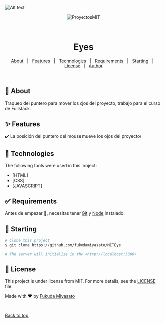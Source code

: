 ![Alt text](relative/path/to/img.jpg?raw=true "portada")

<div align="center" id="top"> 
  <img src="./.github/app.gif" alt="ProyectosMIT" />

  &#xa0;

  <!-- <a href="https://proyectosmit.netlify.app">Demo</a> -->
</div>

<h1 align="center">Eyes</h1>

<p align="center">
  <!-- <img alt="Github top language" src="https://img.shields.io/github/languages/top/{{YOUR_GITHUB_USERNAME}}/proyectosmit?color=56BEB8"> -->

  <!-- <img alt="Github language count" src="https://img.shields.io/github/languages/count/{{YOUR_GITHUB_USERNAME}}/proyectosmit?color=56BEB8"> -->

  <!-- <img alt="Repository size" src="https://img.shields.io/github/repo-size/{{YOUR_GITHUB_USERNAME}}/proyectosmit?color=56BEB8"> -->

  <!-- <img alt="License" src="https://img.shields.io/github/license/{{YOUR_GITHUB_USERNAME}}/proyectosmit?color=56BEB8"> -->

  <!-- <img alt="Github issues" src="https://img.shields.io/github/issues/{{YOUR_GITHUB_USERNAME}}/proyectosmit?color=56BEB8" /> -->

  <!-- <img alt="Github forks" src="https://img.shields.io/github/forks/{{YOUR_GITHUB_USERNAME}}/proyectosmit?color=56BEB8" /> -->

  <!-- <img alt="Github stars" src="https://img.shields.io/github/stars/{{YOUR_GITHUB_USERNAME}}/proyectosmit?color=56BEB8" /> -->
</p>

<!-- Status -->

<!-- <h4 align="center"> 
	🚧  ProyectosMIT 🚀 Under construction...  🚧
</h4> 

<hr> -->

<p align="center">
  <a href="#dart-about">About</a> &#xa0; | &#xa0; 
  <a href="#sparkles-features">Features</a> &#xa0; | &#xa0;
  <a href="#rocket-technologies">Technologies</a> &#xa0; | &#xa0;
  <a href="#white_check_mark-requirements">Requirements</a> &#xa0; | &#xa0;
  <a href="#checkered_flag-starting">Starting</a> &#xa0; | &#xa0;
  <a href="#memo-license">License</a> &#xa0; | &#xa0;
  <a href="https://github.com/{{YOUR_GITHUB_USERNAME}}" target="_blank">Author</a>
</p>

<br>

## :dart: About ##

Traqueo del puntero para mover los ojos del proyecto, trabajo para el curso de Fullstack.

## :sparkles: Features ##

:heavy_check_mark: La posición del puntero del mouse mueve los ojos del proyecto\

## :rocket: Technologies ##

The following tools were used in this project:

- [HTML]
- [CSS]
- [JAVASCRIPT]

## :white_check_mark: Requirements ##

Antes de empezar :checkered_flag:, necesitas tener [Git](https://git-scm.com) y [Node](https://nodejs.org/en/) instalado.

## :checkered_flag: Starting ##

```bash
# Clone this project
$ git clone https://github.com/fukudamiyasato/MITEye

# The server will initialize in the <http://localhost:3000>
```

## :memo: License ##

This project is under license from MIT. For more details, see the [LICENSE](LICENSE.md) file.


Made with :heart: by <a href="https://github.com/fukudamiyasato" target="_blank">Fukuda Miyasato</a>

&#xa0;

<a href="#top">Back to top</a>
